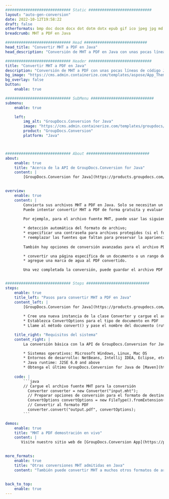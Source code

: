 ```yaml
---
############################# Static ############################
layout: "auto-gen-conversion"
date: 2022-10-12T19:58:22
draft: false
otherformats: bmp doc docm docx dot dotm dotx epub gif ico jpeg jpg md odt ott pdf png psd rtf tex tif tiff txt xps
breadcrumb: MHT a PDF en Java

############################# Head ############################
head_title: "Convertir MHT a PDF en Java"
head_description: "Conversión de MHT a PDF en Java con unas pocas líneas de código. Convierta más de 160 formatos de archivo con la API de conversión de documentos de GroupDocs para Java"

############################# Header ############################
title: "Convertir MHT a PDF en Java"
description: "Conversión de MHT a PDF con unas pocas líneas de código Java"
bg_image: "https://cms.admin.containerize.com/templates/aspose/App_Themes/V3/images/bg/header1.png"
bg_overlay: false
button:
    enable: true

############################# SubMenu ############################
submenu:
    enable: true

    left:
        img_alt: "GroupDocs.Conversion for Java"
        image: "https://cms.admin.containerize.com/templates/groupdocs/images/product-logos/90x90-noborder/groupdocs-conversion-java.png"
        product: "GroupDocs.Conversion"
        platform: "Java"



############################# About ############################
about:
    enable: true
    title: "Acerca de la API de GroupDocs.Conversion for Java"
    content: |
        [GroupDocs.Conversion for Java](https://products.groupdocs.com/conversion/java/) es una API de conversión de formato de archivo avanzada para convertir entre formatos populares de imagen y documento como Microsoft Office, OpenDocument, PDF, HTML, correo electrónico, CAD. y mucho más con solo unas pocas líneas de código. La API nativa detecta automáticamente los formatos de los documentos originales y ofrece muchas opciones para personalizar los documentos convertidos. Junto con la función de extraer información de un documento, también admite el almacenamiento en caché de los resultados de la conversión en el disco local de forma predeterminada. Sin embargo, se puede admitir cualquier tipo de almacenamiento en caché mediante la implementación de las interfaces adecuadas: Amazon S3, Dropbox, Google Drive, Windows Azure, Reddis o cualquier otra.
    

overview:
    enable: true
    content: |
        Convierta sus archivos MHT a PDF en Java. Solo se necesitan un par de líneas de código Java en cualquier plataforma de su elección, como Windows, Linux, macOS.
        Puede intentar convertir MHT a PDF de forma gratuita y evaluar la calidad de los resultados de la conversión. Junto con los sencillos scripts de conversión de archivos, puede probar opciones más sofisticadas para cargar el archivo de origen MHT y almacenar la salida PDF. 
        
        Por ejemplo, para el archivo fuente MHT, puede usar las siguientes opciones de carga:

        * detección automática del formato de archivo;
        * especificar una contraseña para archivos protegidos (si el formato de archivo lo admite);
        * reemplazar las fuentes que faltan para preservar la apariencia del documento.
        
        También hay opciones de conversión avanzadas para el archivo PDF:

        * convertir una página específica de un documento o un rango de páginas;
        * agregue una marca de agua al PDF convertido.

        Una vez completada la conversión, puede guardar el archivo PDF en su ruta de archivo local o en cualquier almacenamiento de terceros, como FTP, Amazon S3, Google Drive, Dropbox, etc. Tenga en cuenta que para convertir MHT a PDF, no necesita instalar ningún software adicional, como MS Office, Open Office, Adobe Acrobat Reader, etc.


############################# Steps ############################
steps:
    enable: true
    title_left: "Pasos para convertir MHT a PDF en Java"
    content_left: |
        [GroupDocs.Conversion for Java](https://products.groupdocs.com/conversion/java/) permite a los desarrolladores convertir fácilmente el archivo MHT a PDF con unas pocas líneas de código.
        
        * Cree una nueva instancia de la clase Converter y cargue el archivo MHT con la ruta completa
        * Establezca ConvertOptions para el tipo de documento en PDF
        * Llame al método convert() y pase el nombre del documento (ruta completa) y el formato (PDF) como parámetro

    title_right: "Requisitos del sistema"
    content_right: |
        La conversión básica con la API de GroupDocs.Conversion for Java se puede realizar con solo unas pocas líneas de código. Nuestras API son compatibles con todas las principales plataformas y sistemas operativos. Antes de ejecutar el código a continuación, asegúrese de tener instalados los siguientes requisitos previos en su sistema.

        * Sistemas operativos: Microsoft Windows, Linux, Mac OS
        * Entornos de desarrollo: NetBeans, Intellij IDEA, Eclipse, etc.
        * Java runtime: J2SE 6.0 and above
        * Obtenga el último GroupDocs.Conversion for Java de [Maven](https://repository.groupdocs.com/webapp/#/artifacts/browse/tree/General/repo/com/groupdocs/groupdocs-conversion)
         
    code: |
        ```java    
        // Cargue el archivo fuente MHT para la conversión
          Converter converter = new Converter("input.mht");
          // Preparar opciones de conversión para el formato de destino PDF
          ConvertOptions convertOptions = new FileType().fromExtension("pdf").getConvertOptions();
          // Convertir al formato PDF
          converter.convert("output.pdf", convertOptions);
        ```

demos:
    enable: true
    title: "MHT a PDF demostración en vivo"
    content: |
       Visite nuestro sitio web de [GroupDocs.Conversion App](https://products.groupdocs.app/conversion/family) y pruebe la conversión de MHT a PDF ahora. La demostración gratuita tiene los siguientes beneficios
          

more_formats:
    enable: true
    title: "Otras conversiones MHT admitidas en Java"
    content: "También puede convertir MHT a muchos otros formatos de archivo. Consulte la lista a continuación."
       
       
back_to_top:
    enable: true
---
```

